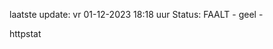 laatste update: 
vr 01-12-2023 18:18   uur 
Status: FAALT - geel - 
<div class="service Y">httpstat</div>